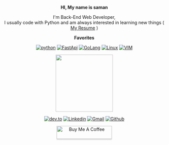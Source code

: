 <div align="center">

 
__HI, My name is saman__ 


I'm Back-End Web Developer, \
I usually code with Python and am always interested in learning new things
( [My Resume](https://onionj.github.io/cv/) )


 
__Favorites__

[![python](https://img.shields.io/badge/Python-14354C?style=for-the-badge&logo=python&logoColor=white)](#)
[![FastApi](https://img.shields.io/badge/fastapi-109989?style=for-the-badge&logo=FASTAPI&logoColor=white)](#)
[![GoLang](https://img.shields.io/badge/Go-00ADD8?style=for-the-badge&logo=go&logoColor=white)](#)
[![Linux](https://img.shields.io/badge/Linux-FCC624?style=for-the-badge&logo=linux&logoColor=black)](#)
[![VIM](https://img.shields.io/badge/VIM-%2311AB00.svg?&style=for-the-badge&logo=vim&logoColor=white)](#)
 


 
 <img text_alight="midel" height="180em" src="https://github-readme-stats.vercel.app/api?username=onionj&show_icons=true&hide_border=true&&count_private=true&include_all_commits=true" />
 

[![dev.to](https://img.shields.io/badge/dev.to-0A0A0A?style=for-the-badge&logo=dev.to&logoColor=white)](https://dev.to/onionj/)
[![Linkedin](https://img.shields.io/badge/LinkedIn-0077B5?style=for-the-badge&logo=linkedin&logoColor=white)](https://www.linkedin.com/in/onionj/)
[![Gmail](https://img.shields.io/badge/Gmail-D14836?style=for-the-badge&logo=gmail&logoColor=white)](mailto:onionj98@gmail.com)
[![Github](https://img.shields.io/badge/GitHub-100000?style=for-the-badge&logo=github&logoColor=white)](https://github.com/onionj/)
 
 <a href="https://www.buymeacoffee.com/onionj" target="_blank"><img src="https://www.buymeacoffee.com/assets/img/custom_images/orange_img.png" alt="Buy Me A Coffee" style="height: 41px !important;width: 174px !important;box-shadow: 0px 3px 2px 0px rgba(190, 190, 190, 0.5) !important;-webkit-box-shadow: 0px 3px 2px 0px rgba(190, 190, 190, 0.5) !important;" ></a>
</div>
